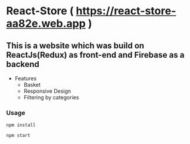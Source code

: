 # React-Store ( https://react-store-aa82e.web.app )
## This is a website which was build on ReactJs(Redux) as front-end and Firebase as a backend

* Features
  * Basket
  * Responsive Design
  * Filtering by categories

### Usage

``` npm install ```

``` npm start ```
